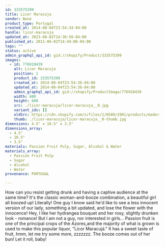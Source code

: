 ```yaml
---
id: 333575399
title: Licor Maracuja
vendor: None
product_type: Portugal
created_at: 2014-08-04T23:54:34-04:00
handle: licor-maracuja
updated_at: 2023-08-02T14:36:50-04:00
published_at: 2011-06-02T14:44:00-04:00
tags: ""
status: active
admin_graphql_api_id: gid://shopify/Product/333575399
images:
  - id: 776910439
    alt: Licor Maracuja
    position: 1
    product_id: 333575399
    created_at: 2014-08-04T23:54:36-04:00
    updated_at: 2014-08-04T23:54:36-04:00
    admin_graphql_api_id: gid://shopify/ProductImage/776910439
    width: 600
    height: 600
    src: ./licor-maracuja/licor-maracuja__0.jpg
    variant_ids: []
    oldSrc: https://cdn.shopify.com/s/files/1/0589/2901/products/maderiawoman2.jpeg?v=1407210876
    thumb: ./licor-maracuja/licor-maracuja__0-thumb.jpg
dimensions: 4.5" x 10.5" x 3.5"
dimensions_array:
  - 4.5"
  - 10.5"
  - 3.5"
materials: Passion Fruit Pulp, Sugar, Alcohol & Water
materials_array:
  - Passion Fruit Pulp
  - Sugar
  - Alcohol
  - Water
provenance: PORTUGAL

---
```


How can you resist getting drunk and having a captive audience at the same time? It's the classic woman-and-booze combination, a beautiful girl all boozed up! Literally! One guy I know said he'd like to see a less innocent version of our lady, something a bit updated, and lose the flower with the innocence! Hey, I like her hydrangea bouquet and her rosy, slightly drunken look - romance! But I am not a guy, nor interested in girls... Passion fruit is one of the principal crops of the Azores,and the majority of what is grown is used to make this popular liquor, "Licor Maracujá." It has a sweet taste of fruit, hmm, let me try some more, zzzzzzz. The booze comes out of her bun! Let it roll, baby!